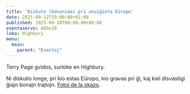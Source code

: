 ```yaml
---
title: 'Diskuto (bonanima) pri unuiĝinta Eŭropo'
date: 2025-09-12T19:00:00+01:00
published: 2025-09-10T00:00:00+00:00
eventaservo: d45e39
loko: Highbury
menu:
  main:
    parent: "Eventoj"
---
```


Terry Page gvidos, surloke en Highbury.

<!--more-->

Ni diskutis longe, pri kio estas Eŭropo, kio gravas pri ĝi, kaj kiel disvastigi ĝiajn bonajn trajtojn. [Fotoj de la okazo](https://photos.app.goo.gl/fVCrMpAgJogDuNp89).
